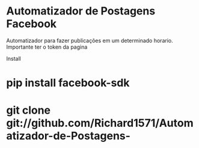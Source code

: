 # Automatizador de Postagens Facebook

Automatizador para fazer publicações em um determinado horario.
Importante ter o token da pagina

Install
# pip install facebook-sdk
# git clone git://github.com/Richard1571/Automatizador-de-Postagens-
